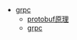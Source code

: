 * [grpc](./docs/7.分布式/rpc/grpc/README.md)
  * [protobuf原理](./docs/7.分布式/rpc/grpc/1.protobuf原理.md)
  * [grpc](./docs/7.分布式/rpc/grpc/2.grpc.md)